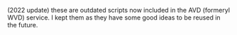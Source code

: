 (2022 update) these are outdated scripts now included in the AVD (formeryl WVD) service. I kept them as they have some good ideas to be reused in the future.
